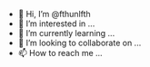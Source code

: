 - 👋 Hi, I’m @fthunlfth
- 👀 I’m interested in ...
- 🌱 I’m currently learning ...
- 💞️ I’m looking to collaborate on ...
- 📫 How to reach me ...

<!---
fthunlfth/fthunlfth is a ✨ special ✨ repository because its `README.md` (this file) appears on your GitHub profile.
You can click the Preview link to take a look at your changes.
--->
